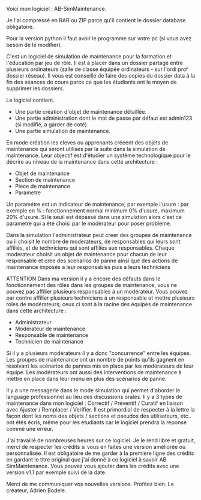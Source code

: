 Voici mon logiciel : AB-SimMaintenance.

Je l'ai compressé en RAR ou ZIP parce qu'il contient le dossier database obligatoire.

Pour la version python il faut avoir le programme sur votre pc (si vous avez besoin de le modifier).

C'est un logiciel de simulation de maintenance pour la formation et l'éducation par jeu de rôle.
Il est à placer dans un dossier partagé entre plusieurs ordinateurs (salle de classe équipée ordinateurs - sur l'ordi prof dossier réseau).
Il vous est conseillé de faire des copies du dossier data à la fin des séances de cours parce ce que les étudiants ont le moyen de supprimer les dossiers.

Le logiciel contient.
- Une partie création d'objet de maintenance détaillée.
- Une partie administration dont le mot de passe par défaut est admin123 (si modifié, a garder de coté).
- Une partie simulation de maintenance.

En mode création les eleves ou apprenants créeent des objets de maintenance qui seront utilisés par la suite dans la simulation de maintenance.
Leur objectif est d'étudier un système technologique pour le décrire au niveau de la maintenance dans cette architecture :

- Objet de maintenance
- Section de maintenance
- Piece de maintenance
- Parametre

Un paramétre est un indicateur de maintenance; par exemple l'usure : par exemple en % : fonctionnement normal minimum 0% d'usure, maximum 20% d'usure.
Si le seuil est dépassé dans une simulation alors c'est ce parametre qui a été choisi par le moderateur pour poser probleme.

Dans la simulation l'administrateur peut creer des groupes de maintenance ou il choisit le nombre de moderateurs, de responsables qui leurs sont affiliés, et de techniciens qui sont affiliés aux responsables.
Chaque moderateur choisit un objet de maintenance pour chacun de leur responsable et cree des scenarios de panne ainsi que des actions de maintenance imposés a leur responsables puis a leurs techniciens

ATTENTION Dans ma version il y a encore des défauts dans le fonctionnement des rôles dans les groupes de maintenance, vous ne pouvez pas affilier plusieurs responsables à un modérateur.
Vous pouvez par contre affilier plusieurs techniciens à un responsable et mettre plusieurs roles de modérateurs; ceux ci sont à la racine des équipes de maintenance dans cette architecture :

- Administrateur
- Modérateur de maintenance
- Responsable de maintenance
- Technicien de maintenance

Si il y a plusieurs modérateurs il y a donc "concurrence" entre les équipes.
Les groupes de maintenance ont un nombre de points qu'ils gagnent en résolvant les scénarios de pannes mis en place par les modérateurs de leur équipe.
Les modérateurs ont aussi des interventions de maintenance à mettre en place dans leur menu en plus des scénarios de panne.

Il y a une messagerie dans le mode simulation qui permet d'aborder le language professionnel au lieu des discussions orales.
Il y a 3 types de maintenance dans mon logiciel : Correctif / Préventif / Curatif en liaison avec Ajuster / Remplacer / Verifier.
Il est primordial de respecter à la lettre la façon dont les noms des objets / sections et pseudos des utilisateurs, etc.. ont étés écris, même pour les étudiants car le logiciel prendra la réponse comme une erreur.

J'ai travaillé de nombreuses heures sur ce logiciel. Je le rend libre et gratuit, merci de respecter les crédits si vous en faites une version améliorée ou personnalisée.
Il est obligatoire de me garder à la première ligne des crédits en gardant le titre original que j'ai donné à ce logiciel à savoir AB SimMaintenance.
Vous pouvez vous ajouter dans les crédits avec une version v1.1 par exemple suivi de la date.

Merci de me communiquer vos nouvelles versions. Profitez bien.
Le créateur, Adrien Bodele.
